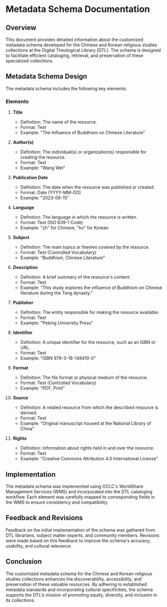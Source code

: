 # Metadata Schema Documentation

## Overview
This document provides detailed information about the customized metadata schema developed for the Chinese and Korean religious studies collections at the Digital Theological Library (DTL). The schema is designed to facilitate efficient cataloging, retrieval, and preservation of these specialized collections.

## Metadata Schema Design
The metadata schema includes the following key elements:

### Elements
1. **Title**
   - Definition: The name of the resource.
   - Format: Text
   - Example: "The Influence of Buddhism on Chinese Literature"

2. **Author(s)**
   - Definition: The individual(s) or organization(s) responsible for creating the resource.
   - Format: Text
   - Example: "Wang Wei"

3. **Publication Date**
   - Definition: The date when the resource was published or created.
   - Format: Date (YYYY-MM-DD)
   - Example: "2023-06-15"

4. **Language**
   - Definition: The language in which the resource is written.
   - Format: Text (ISO 639-1 Code)
   - Example: "zh" for Chinese, "ko" for Korean

5. **Subject**
   - Definition: The main topics or themes covered by the resource.
   - Format: Text (Controlled Vocabulary)
   - Example: "Buddhism, Chinese Literature"

6. **Description**
   - Definition: A brief summary of the resource's content.
   - Format: Text
   - Example: "This study explores the influence of Buddhism on Chinese literature during the Tang dynasty."

7. **Publisher**
   - Definition: The entity responsible for making the resource available.
   - Format: Text
   - Example: "Peking University Press"

8. **Identifier**
   - Definition: A unique identifier for the resource, such as an ISBN or URL.
   - Format: Text
   - Example: "ISBN 978-3-16-148410-0"

9. **Format**
   - Definition: The file format or physical medium of the resource.
   - Format: Text (Controlled Vocabulary)
   - Example: "PDF, Print"

10. **Source**
    - Definition: A related resource from which the described resource is derived.
    - Format: Text
    - Example: "Original manuscript housed at the National Library of China"

11. **Rights**
    - Definition: Information about rights held in and over the resource.
    - Format: Text
    - Example: "Creative Commons Attribution 4.0 International License"

## Implementation
The metadata schema was implemented using OCLC's WorldShare Management Services (WMS) and incorporated into the DTL cataloging workflow. Each element was carefully mapped to corresponding fields in the WMS to ensure consistency and compatibility.

## Feedback and Revisions
Feedback on the initial implementation of the schema was gathered from DTL librarians, subject matter experts, and community members. Revisions were made based on this feedback to improve the schema's accuracy, usability, and cultural relevance.

## Conclusion
The customized metadata schema for the Chinese and Korean religious studies collections enhances the discoverability, accessibility, and preservation of these valuable resources. By adhering to established metadata standards and incorporating cultural specificities, the schema supports the DTL's mission of promoting equity, diversity, and inclusion in its collections.
